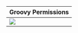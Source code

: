 [permissions-groovy]: https://github.com/brohlf/technical-writing-portfolio/blob/main/Discord%20Setup%20Tutorial/images/permissions-groovy.png

| Groovy Permissions      |
:-------------------------|
| ![][permissions-groovy] |
